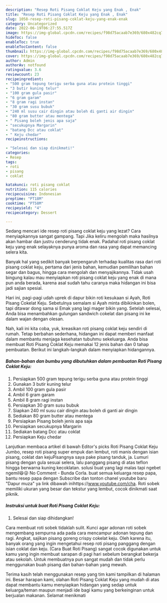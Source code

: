 ```yaml
---
description: "Resep Roti Pisang Coklat Keju yang Enak , Enak"
title: "Resep Roti Pisang Coklat Keju yang Enak , Enak"
slug: 1058-resep-roti-pisang-coklat-keju-yang-enak-enak
category: Uncategorized
date: 2022-06-19T06:27:55.517Z
image: https://img-global.cpcdn.com/recipes/f98d75acaab7e369/680x482cq70/roti-pisang-coklat-keju-foto-resep-utama.jpg
hideToc: false
enableToc: true
enableTocContent: false
thumbnail: https://img-global.cpcdn.com/recipes/f98d75acaab7e369/680x482cq70/roti-pisang-coklat-keju-foto-resep-utama.jpg
cover: https://img-global.cpcdn.com/recipes/f98d75acaab7e369/680x482cq70/roti-pisang-coklat-keju-foto-resep-utama.jpg
author: Admin
authorAv: notfound
ratingvalue: 3.6
reviewcount: 23
recipeingredient:
- "500 gram tepung terigu serba guna atau protein tinggi"
- "3 butir kuning telur"
- "100 gram gula pasir"
- "6 gram garam"
- "8 gram ragi instan"
- "30 gram susu bubuk"
- "240 ml susu cair dingin atau boleh di ganti air dingin"
- "80 gram butter atau mentega"
- " Pisang boleh jenis apa saja"
- "secukupnya Margarin"
- "batang Dcc atau coklat"
- " Keju chedar"
recipeinstructions:

- "Selesai dan siap dinikmati!"
categories:
- Resep
tags:
- roti
- pisang
- coklat

katakunci: roti pisang coklat 
nutrition: 115 calories
recipecuisine: Indonesian
preptime: "PT18M"
cooktime: "PT58M"
recipeyield: "4"
recipecategory: Dessert

---
```



Sedang mencari ide resep roti pisang coklat keju yang lezat? Cara menyiapkannya sangat gampang. Tapi Jika keliru mengolah maka hasilnya akan hambar dan justru cenderung tidak enak. Padahal roti pisang coklat keju yang enak selayaknya punya aroma dan rasa yang dapat memancing selera kita.


Banyak hal yang sedikit banyak berpengaruh terhadap kualitas rasa dari roti pisang coklat keju, pertama dari jenis bahan, kemudian pemilihan bahan segar dan bagus, hingga cara mengolah dan menyajikannya. Tidak usah bingung kalau mau menyiapkan roti pisang coklat keju yang enak di mana pun anda berada, karena asal sudah tahu caranya maka hidangan ini bisa jadi sajian spesial.

Hari ini, pagi-pagi udah uprek di dapur bikin roti kesukaan si Ayah, Roti Pisang Cokelat Keju. Sebetulnya semalam si Ayah minta dibikinkan bolen, tapi ditawar dong sama si Emak yang lagi mager bikin yang. Setelah selesai, Anda bisa menambahkan gulungan sandwich cokelat dan pisang ini ke dalam wajan dengan olesan.


Nah, kali ini kita coba, yuk, kreasikan roti pisang coklat keju sendiri di rumah. Tetap berbahan sederhana, hidangan ini dapat memberi manfaat dalam membantu menjaga kesehatan tubuhmu sekeluarga. Anda bisa membuat Roti Pisang Coklat Keju memakai 12 jenis bahan dan 0 tahap pembuatan. Berikut ini langkah-langkah dalam menyiapkan hidangannya.

<!--inarticleads1-->

##### Bahan-bahan dan bumbu yang dibutuhkan dalam pembuatan Roti Pisang Coklat Keju:

1. Persiapkan 500 gram tepung terigu serba guna atau protein tinggi
1. Gunakan 3 butir kuning telur
1. Ambil 100 gram gula pasir
1. Ambil 6 gram garam
1. Ambil 8 gram ragi instan
1. Persiapkan 30 gram susu bubuk
1. Siapkan 240 ml susu cair dingin atau boleh di ganti air dingin
1. Sediakan 80 gram butter atau mentega
1. Persiapkan  Pisang boleh jenis apa saja
1. Persiapkan secukupnya Margarin
1. Sediakan batang Dcc atau coklat
1. Persiapkan  Keju chedar


Lanjutkan membaca artikel di bawah Editor&#39;s picks Roti Pisang Coklat Keju Jumbo, resep roti pisang super empuk dan lembut, roti manis dengan isian pisang, coklat dan kejuPisangnya saya pake pisang tanduk, ja. Lumuri pisang dengan gula sesuai selera, lalu panggang pisang di atas teflon hingga berwarna kuning kecoklatan. solusi buat yang lagi malas tapi ngebet ngemil😆😜 No Comment - Bunda Corla. buat semua keluarga resep papa, bantu resep papa dengan Subscribe dan tonton chanel youtube baru &#34;Dapur muza&#34; ya link dibawah inihttps://www.youtube.com/cha. Roti sobek memiliki ukuran yang besar dan tekstur yang lembut, cocok dinikmati saat piknik. 

<!--inarticleads2-->

##### Instruksi untuk buat Roti Pisang Coklat Keju:


1. Selesai dan siap dihidangkan!

Cara membuat roti sobek tidaklah sulit. Kunci agar adonan roti sobek mengembang sempurna ada pada cara mencampur adonan tepung dan ragi. Angkat, sajikan pisang goreng crispy cokelat keju. Oleh karena itu, banyak orang yang ingin mengetahui resep roti pisang panggang dengan isian coklat dan keju. (Cara Buat Roti Pisang) sangat cocok digunakan untuk kamu yang ingin membuat sarapan di pagi hari sebelum berangkat bekerja atau sekolah. Untuk membuatnya pun sangat mudah dan tidak perlu menggunakan buah pisang dan bahan-bahan yang mewah. 

Terima kasih telah menggunakan resep yang tim kami tampilkan di halaman ini. Besar harapan kami, olahan Roti Pisang Coklat Keju yang mudah di atas dapat membantu kamu menyiapkan hidangan yang sedap untuk keluarga/teman maupun menjadi ide bagi kamu yang berkeinginan untuk berjualan makanan. Selamat menikmati

